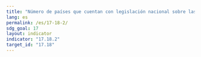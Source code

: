 ```yaml
---
title: "Número de países que cuentan con legislación nacional sobre las estadísticas acorde con los Principios Fundamentales de las Estadísticas Oficiales"
lang: es
permalink: /es/17-18-2/
sdg_goal: 17
layout: indicator
indicator: "17.18.2"
target_id: "17.18"
---
```



